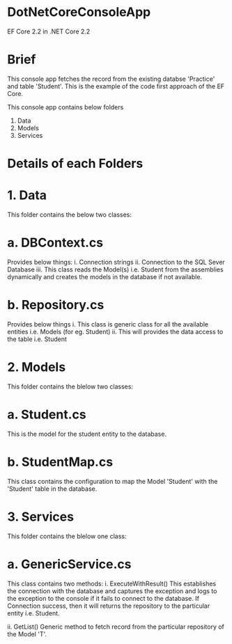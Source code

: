 # DotNetCoreConsoleApp
EF Core 2.2 in .NET Core 2.2

# Brief
This console app fetches the record from the existing databse 'Practice' and table 'Student'.
This is the example of the code first approach of the EF Core.

This console app contains below folders
1. Data
2. Models
3. Services

# Details of each Folders
# 1. Data
This folder contains the below two classes:

# a. DBContext.cs
Provides below things:
i. Connection strings
ii. Connection to the SQL Sever Database
iii. This class reads the Model(s) i.e. Student from the assemblies dynamically and creates the models in the database if not available.

# b. Repository.cs
Provides below things
i. This class is generic class for all the available entities i.e. Models (for eg. Student)
ii. This will provides the data access to the table i.e. Student

# 2. Models
This folder contains the blelow two classes:
# a. Student.cs
This is the model for the student entity to the database.

# b. StudentMap.cs
This class contains the configuration to map the Model 'Student' with the 'Student' table in the database.

# 3. Services
This folder contains the blelow one class:

# a. GenericService.cs
This class contains two methods:
i. ExecuteWithResult()
This establishes the connection with the database and captures the exception and logs to the exception to the console if it fails to connect to the database.
If Connection success, then it will returns the repository to the particular entity i.e. Student.

ii. GetList<T>()
Generic method to fetch record from the particular repository of the Model 'T'.
